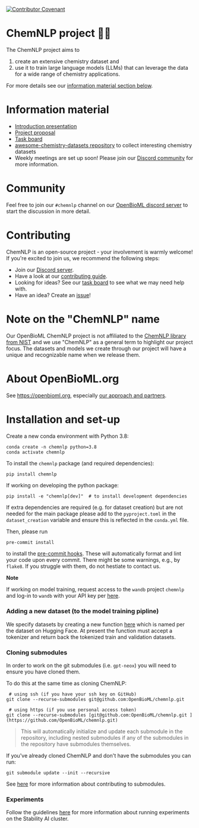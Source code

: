 [![Contributor Covenant](https://img.shields.io/badge/Contributor%20Covenant-2.1-4baaaa.svg)](code_of_conduct.md)

# ChemNLP project 🧪🚀

The ChemNLP project aims to

1. create an extensive chemistry dataset and
1. use it to train large language models (LLMs) that can leverage the data for a wide range of chemistry applications.

For more details see our [information material section below](#information-material).

# Information material

- [Introduction presentation](https://docs.google.com/presentation/d/1JkAKJveYsNGtAWoaksU8ykTdrC0aX3FshiFJ13SU6o8/edit?usp=sharing)
- [Project proposal](https://docs.google.com/document/d/1C44EKSJRojm39P2CaxnEq-0FGwDRaknKxJ8lZI6xr5M/edit?usp=sharing)
- [Task board](https://github.com/orgs/OpenBioML/projects/5/views/1)
- [awesome-chemistry-datasets repository](https://github.com/kjappelbaum/awesome-chemistry-datasets) to collect interesting chemistry datasets
- Weekly meetings are set up soon! Please join our [Discord community](#community) for more information.

# Community

Feel free to join our `#chemnlp` channel on our [OpenBioML discord server](https://discord.com/invite/GgDBFP8ZEt) to start the discussion in more detail.

# Contributing

ChemNLP is an open-source project - your involvement is warmly welcome! If you're excited to join us, we recommend the following steps:

- Join our [Discord server](#community).
- Have a look at our [contributing guide](docs/CONTRIBUTING.md).
- Looking for ideas? See our [task board](https://github.com/orgs/OpenBioML/projects/5/views/1) to see what we may need help with.
- Have an idea? Create an [issue](https://github.com/OpenBioML/chemnlp/issues)!

# Note on the "ChemNLP" name

Our OpenBioML ChemNLP project is not affiliated to the [ChemNLP library from NIST](https://arxiv.org/abs/2209.08203) and we use "ChemNLP" as a general term to highlight our project focus. The datasets and models we create through our project will have a unique and recognizable name when we release them.

# About OpenBioML.org

See https://openbioml.org, especially [our approach and partners](https://openbioml.org/approach-and-partners.html).

# Installation and set-up

Create a new conda environment with Python 3.8:

```
conda create -n chemnlp python=3.8
conda activate chemnlp
```

To install the `chemnlp` package (and required dependencies):

```
pip install chemnlp
```

If working on developing the python package:

```
pip install -e "chemnlp[dev]"  # to install development dependencies
```

If extra dependencies are required (e.g. for dataset creation) but are not needed for the main package please add to the `pyproject.toml` in the `dataset_creation` variable and ensure this is reflected in the `conda.yml` file.

Then, please run

```bash
pre-commit install
```

to install the [pre-commit hooks](https://pre-commit.com/). These will automatically format and lint your code upon every commit.
There might be some warnings, e.g., by `flake8`. If you struggle with them, do not hestiate to contact us.

**Note**

If working on model training, request access to the `wandb` project `chemnlp`
and log-in to `wandb` with your API key per [here](https://docs.wandb.ai/quickstart).

### Adding a new dataset (to the model training pipline)

We specify datasets by creating a new function [here](src/chemnlp/data/hf_datasets.py) which is named per the dataset on Hugging Face. At present the function must accept a tokenizer and return back the tokenized train and validation datasets.

### Cloning submodules

In order to work on the git submodules (i.e. `gpt-neox`) you will need to ensure you have cloned them.

To do this at the same time as cloning ChemNLP:

  ```
   # using ssh (if you have your ssh key on GitHub)
  git clone --recurse-submodules git@github.com:OpenBioML/chemnlp.git

   # using https (if you use personal access token)
  git clone --recurse-submodules [git@github.com:OpenBioML/chemnlp.git ](https://github.com/OpenBioML/chemnlp.git)
  ```

  > This will automatically initialize and update each submodule in the repository, including nested submodules if any of the submodules in the repository have submodules themselves.

 If you've already cloned ChemNLP and don't have the submodules you can run:
```
git submodule update --init --recursive
```

See [here](docs/SUBMODULES.md) for more information about contributing to submodules.

### Experiments

Follow the guidelines [here](docs/EXPERIMENT.md) for more information about running experiments on the Stability AI cluster.
